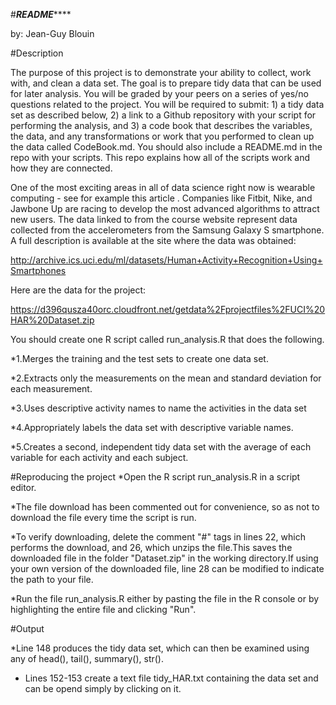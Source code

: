#*******************README***********************

by: Jean-Guy Blouin

#Description

The purpose of this project is to demonstrate your ability to collect, work with, and clean a data set. The goal is to prepare tidy data that can be used for later analysis. You will be graded by your peers on a series of yes/no questions related to the project. You will be required to submit: 1) a tidy data set as described below, 2) a link to a Github repository with your script for performing the analysis, and 3) a code book that describes the variables, the data, and any transformations or work that you performed to clean up the data called CodeBook.md. You should also include a README.md in the repo with your scripts. This repo explains how all of the scripts work and how they are connected. 

One of the most exciting areas in all of data science right now is wearable computing - see for example this article . Companies like Fitbit, Nike, and Jawbone Up are racing to develop the most advanced algorithms to attract new users. The data linked to from the course website represent data collected from the accelerometers from the Samsung Galaxy S smartphone. A full description is available at the site where the data was obtained:

http://archive.ics.uci.edu/ml/datasets/Human+Activity+Recognition+Using+Smartphones

Here are the data for the project:

https://d396qusza40orc.cloudfront.net/getdata%2Fprojectfiles%2FUCI%20HAR%20Dataset.zip

 You should create one R script called run_analysis.R that does the following. 

*1.Merges the training and the test sets to create one data set.

*2.Extracts only the measurements on the mean and standard deviation for each measurement.

*3.Uses descriptive activity names to name the activities in the data set

*4.Appropriately labels the data set with descriptive variable names. 

*5.Creates a second, independent tidy data set with the average of each variable for each activity and each subject. 

#Reproducing the project
*Open the R script run_analysis.R in a script editor.

*The file download has been commented out for convenience, so as not to download the file every time the script is run. 

*To verify downloading, delete the comment "#" tags in lines 22, which performs the download, and 26, which unzips the file.This saves the downloaded file in the folder "Dataset.zip" in the working directory.If using your own version of the downloaded file, line 28 can be modified to indicate the path to your file.

*Run the file run_analysis.R either by pasting the file in the R console or by highlighting the entire file and clicking "Run".

#Output

*Line 148 produces the tidy data set, which can then be examined using any of head(), tail(), summary(), str().

* Lines 152-153 create a text file tidy_HAR.txt containing the data set and can be opend simply by clicking on it.

